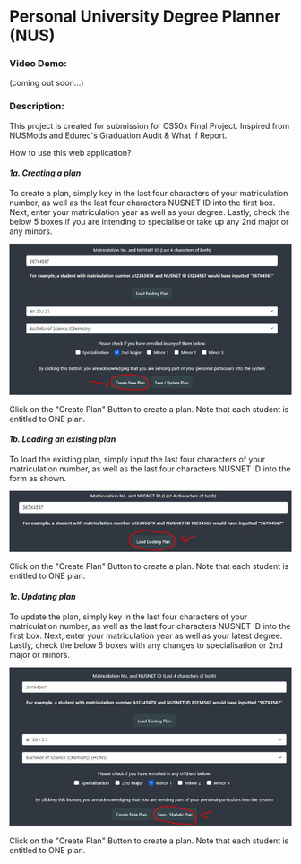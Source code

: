 # Personal University Degree Planner (NUS)
### **Video Demo:**  
(coming out soon...)

### **Description:**

This project is created for submission for CS50x Final Project.
Inspired from NUSMods and Edurec's Graduation Audit & What if Report.

How to use this web application?

#### *1a. Creating a plan*

To create a plan, simply key in the last four characters of your matriculation number, as well as the last four characters NUSNET ID into the first box. Next, enter your matriculation year as well as your degree. Lastly, check the below 5 boxes if you are intending to specialise or take up any 2nd major or any minors.

![Create a plan](/static/step1a.JPG)

Click on the "Create Plan" Button to create a plan. Note that each student is entitled to ONE plan.

#### *1b. Loading an existing plan*

To load the existing plan, simply input the last four characters of your matriculation number, as well as the last four characters NUSNET ID into the form as shown.

![Create a plan](/static/step1b.JPG)

Click on the "Create Plan" Button to create a plan. Note that each student is entitled to ONE plan.

#### *1c. Updating plan*

To update the plan, simply key in the last four characters of your matriculation number, as well as the last four characters NUSNET ID into the first box. Next, enter your matriculation year as well as your latest degree. Lastly, check the below 5 boxes with any changes to specialisation or 2nd major or minors.

![Create a plan](/static/step1c.JPG)

Click on the "Create Plan" Button to create a plan. Note that each student is entitled to ONE plan.